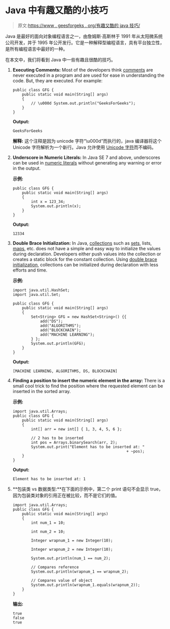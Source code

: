 # Java 中有趣又酷的小技巧

> 原文:[https://www . geesforgeks . org/有趣又酷的 java 技巧/](https://www.geeksforgeeks.org/interesting-and-cool-tricks-in-java/)

Java 是最好的面向对象编程语言之一，由詹姆斯·高斯林于 1991 年从太阳微系统公司开发，并于 1995 年公开发行。它是一种解释型编程语言，具有平台独立性，是所有编程语言中最好的一种。

在本文中，我们将看到 Java 中一些有趣且很酷的技巧。

1.  **Executing Comments:** Most of the developers think [comments](https://www.geeksforgeeks.org/comments-in-java/) are never executed in a program and are used for ease in understanding the code. But, they are executed. For example:

    ```
    public class GFG {
        public static void main(String[] args)
        {
            // \u000d System.out.println("GeeksForGeeks");
        }
    }
    ```

    **Output:**

    ```
    GeeksForGeeks

    ```

    **解释:**
    这个注释是因为 unicode 字符“\u000d”而执行的，java 编译器将这个 Unicode 字符解析为一个新行。Java 允许使用 [Unicode 字符](https://www.geeksforgeeks.org/understanding-character-encoding/)而不编码。

2.  **Underscore in Numeric Literals:** In Java SE 7 and above, underscores can be used in [numeric literals](https://www.geeksforgeeks.org/g-fact-45-using-underscore-in-numeric-literals/) without generating any warning or error in the output.

    **示例:**

    ```
    public class GFG {
        public static void main(String[] args)
        {
            int x = 123_34;
            System.out.println(x);
        }
    }
    ```

    **Output:**

    ```
    12334

    ```

3.  **Double Brace Initialization:** In Java, [collections](https://www.geeksforgeeks.org/collections-in-java-2/) such as [sets](https://www.geeksforgeeks.org/set-in-java/), lists, [maps](https://www.geeksforgeeks.org/map-interface-java-examples/), etc. does not have a simple and easy way to initialize the values during declaration. Developers either push values into the collection or creates a static block for the constant collection. Using [double brace initialization](https://www.geeksforgeeks.org/double-brace-initialization-java/), collections can be initialized during declaration with less efforts and time.

    **示例:**

    ```
    import java.util.HashSet;
    import java.util.Set;

    public class GFG {
        public static void main(String[] args)
        {
            Set<String> GFG = new HashSet<String>() {{
                add("DS");
                add("ALGORITHMS");
                add("BLOCKCHAIN");
                add("MACHINE LEARNING");
            } };
            System.out.println(GFG);
        }
    }
    ```

    **Output:**

    ```
    [MACHINE LEARNING, ALGORITHMS, DS, BLOCKCHAIN]

    ```

4.  **Finding a position to insert the numeric element in the array:** There is a small cool trick to find the position where the requested element can be inserted in the sorted array.

    **示例:**

    ```
    import java.util.Arrays;
    public class GFG {
        public static void main(String[] args)
        {
            int[] arr = new int[] { 1, 3, 4, 5, 6 };

            // 2 has to be inserted
            int pos = Arrays.binarySearch(arr, 2);
            System.out.print("Element has to be inserted at: "
                                                      + ~pos);
        }
    }
    ```

    **Output:**

    ```
    Element has to be inserted at: 1

    ```

5.  **包装类 vs 数据类型:**在下面的示例中，第二个 print 语句不会显示 true，因为包装类对象的引用正在被比较，而不是它们的值。

    ```
    import java.util.Arrays;
    public class GFG {
        public static void main(String[] args)
        {
            int num_1 = 10;

            int num_2 = 10;

            Integer wrapnum_1 = new Integer(10);

            Integer wrapnum_2 = new Integer(10);

            System.out.println(num_1 == num_2);

            // Compares reference
            System.out.println(wrapnum_1 == wrapnum_2);

            // Compares value of object
            System.out.println(wrapnum_1.equals(wrapnum_2));
        }
    }
    ```

    **输出:**

    ```
    true
    false
    true

    ```